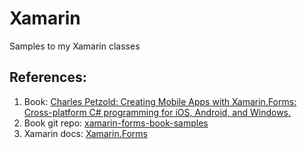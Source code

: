 # Xamarin
Samples to my Xamarin classes

## References:
1. Book: [Charles Petzold: Creating Mobile Apps with Xamarin.Forms: Cross-platform C# programming for iOS, Android, and Windows.](https://blogs.msdn.microsoft.com/microsoft_press/2016/03/31/free-ebook-creating-mobile-apps-with-xamarin-forms/)
2. Book git repo: [xamarin-forms-book-samples](https://github.com/xamarin/xamarin-forms-book-samples)
3. Xamarin docs: [Xamarin.Forms](https://developer.xamarin.com/guides/#xamarin-forms)